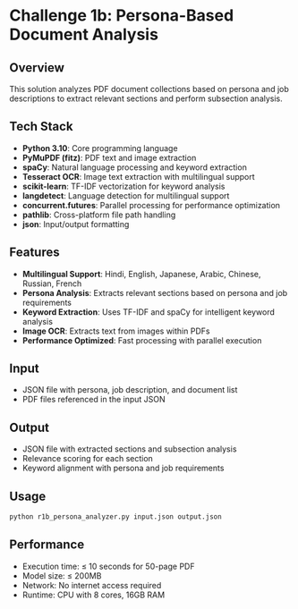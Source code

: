 # Challenge 1b: Persona-Based Document Analysis

## Overview
This solution analyzes PDF document collections based on persona and job descriptions to extract relevant sections and perform subsection analysis.

## Tech Stack
- **Python 3.10**: Core programming language
- **PyMuPDF (fitz)**: PDF text and image extraction
- **spaCy**: Natural language processing and keyword extraction
- **Tesseract OCR**: Image text extraction with multilingual support
- **scikit-learn**: TF-IDF vectorization for keyword analysis
- **langdetect**: Language detection for multilingual support
- **concurrent.futures**: Parallel processing for performance optimization
- **pathlib**: Cross-platform file path handling
- **json**: Input/output formatting

## Features
- **Multilingual Support**: Hindi, English, Japanese, Arabic, Chinese, Russian, French
- **Persona Analysis**: Extracts relevant sections based on persona and job requirements
- **Keyword Extraction**: Uses TF-IDF and spaCy for intelligent keyword analysis
- **Image OCR**: Extracts text from images within PDFs
- **Performance Optimized**: Fast processing with parallel execution

## Input
- JSON file with persona, job description, and document list
- PDF files referenced in the input JSON

## Output
- JSON file with extracted sections and subsection analysis
- Relevance scoring for each section
- Keyword alignment with persona and job requirements

## Usage
```bash
python r1b_persona_analyzer.py input.json output.json
```

## Performance
- Execution time: ≤ 10 seconds for 50-page PDF
- Model size: ≤ 200MB
- Network: No internet access required
- Runtime: CPU with 8 cores, 16GB RAM 